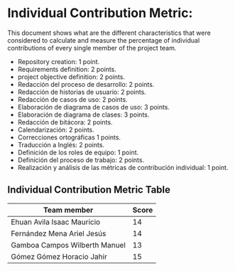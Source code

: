 # Individual Contribution Metric:
This document shows what are the different characteristics that were considered to calculate and measure the percentage of individual contributions of every single member of the project team.
* Repository creation: 1 point.
* Requirements definition: 2 points.
* project objective definition: 2 points.
* Redacción del proceso de desarrollo: 2 points.
* Redacción de historias de usuario: 2 points.
* Redacción de casos de uso: 2 points.
* Elaboración de diagrama de casos de uso: 3 points.
* Elaboración de diagrama de clases: 3 points.
* Redacción de bitácora: 2 points.
* Calendarización: 2 points.
* Correcciones ortográficas 1 points.
* Traducción a Inglés: 2 points.
* Definición de los roles de equipo: 1 point.
* Definición del proceso de trabajo: 2 points.
* Realización y análisis de las métricas de contribución individual: 1 point.

## Individual Contribution Metric Table
|Team member |Score |
|--- |--- |
|Ehuan Avila Isaac Mauricio | 14 |
|Fernández Mena Ariel Jesús | 14 |
|Gamboa Campos Wilberth Manuel | 13 |
|Gómez Gómez Horacio Jahir | 15 |

